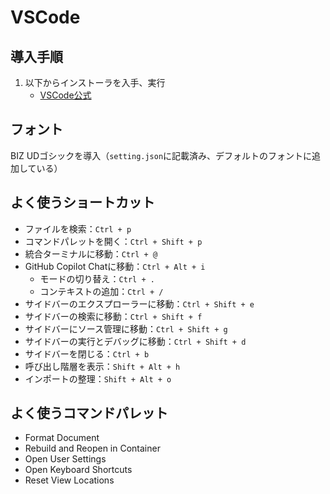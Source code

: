 # VSCode
## 導入手順
1. 以下からインストーラを入手、実行
    - [VSCode公式](https://code.visualstudio.com/download)

## フォント
BIZ UDゴシックを導入（`setting.json`に記載済み、デフォルトのフォントに追加している）  

## よく使うショートカット
* ファイルを検索：`Ctrl + p`
* コマンドパレットを開く：`Ctrl + Shift + p`
* 統合ターミナルに移動：`Ctrl + @`
* GitHub Copilot Chatに移動：`Ctrl + Alt + i`
    * モードの切り替え：`Ctrl + .`
    * コンテキストの追加：`Ctrl + /`
* サイドバーのエクスプローラーに移動：`Ctrl + Shift + e`
* サイドバーの検索に移動：`Ctrl + Shift + f`
* サイドバーにソース管理に移動：`Ctrl + Shift + g`
* サイドバーの実行とデバッグに移動：`Ctrl + Shift + d`
* サイドバーを閉じる：`Ctrl + b`
* 呼び出し階層を表示：`Shift + Alt + h`
* インポートの整理：`Shift + Alt + o`

## よく使うコマンドパレット
* Format Document
* Rebuild and Reopen in Container
* Open User Settings
* Open Keyboard Shortcuts
* Reset View Locations
